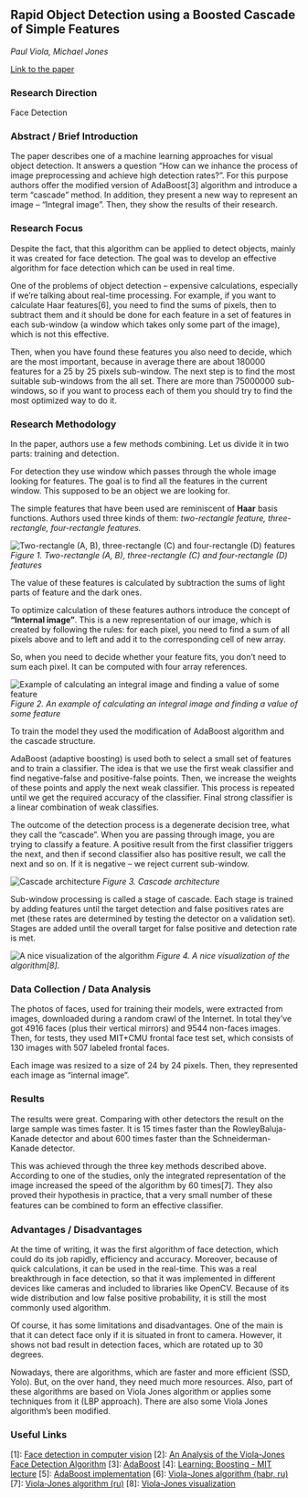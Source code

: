 ## Rapid Object Detection using a Boosted Cascade of Simple Features
*Paul Viola, Michael Jones*


[Link to the paper](https://www.cs.cmu.edu/~efros/courses/LBMV07/Papers/viola-cvpr-01.pdf)

### Research Direction

Face Detection


### Abstract / Brief Introduction

The paper describes one of a machine learning approaches for visual object detection. It answers a question “How can we inhance the process of image preprocessing and achieve high detection rates?”. For this purpose authors offer the modified version of AdaBoost[3] algorithm and introduce a term “cascade” method. In addition, they present a new way to represent an image – “Integral image”. Then, they show the results of their research.


### Research Focus

Despite the fact, that this algorithm can be applied to detect objects, mainly it was created for face detection. The goal was to develop an effective algorithm for face detection which can be used in real time.

One of the problems of object detection – expensive calculations, especially if we’re talking about real-time processing. For example, if you want to calculate Haar features[6], you need to find the sums of pixels, then to subtract them and it should be done for each feature in a set of features in each sub-window (a window which takes only some part of the image), which is not this effective.

Then, when you have found these features you also need to decide, which are the most important, because in average there are about 180000 features for a 25 by 25 pixels sub-window. The next step is to find the most suitable sub-windows from the all set. There are more than 75000000 sub-windows, so if you want to process each of them you should try to find the most optimized way to do it.


### Research Methodology

In the paper, authors use a few methods combining. Let us divide it in two parts: training and detection.

For detection they use window which passes through the whole image looking for features. The goal is to find all the features in the current window. This supposed to be an object we are looking for.

The simple features that have been used are reminiscent of **Haar** basis functions. Authors used three kinds of them: *two-rectangle feature, three-rectangle, four-rectangle features.*

![Two-rectangle (A, B), three-rectangle (C) and four-rectangle (D) features](https://github.com/wildOsprey/papers_notes/blob/master/images/viola-jones/haar_features.PNG)
*Figure 1. Two-rectangle (A, B), three-rectangle (C) and four-rectangle (D) features*

The value of these features is calculated by subtraction the sums of light parts of feature and the dark ones. 

To optimize calculation of these features authors introduce the concept of **“Internal image”**. This is a new representation of our image, which is created by following the rules: for each pixel, you need to find a sum of all pixels above and to left and add it to the corresponding cell of new array.

So, when you need to decide whether your feature fits, you don’t need to sum each pixel. It can be computed with four array references.

![Example of calculating an integral image and finding a value of some feature](https://github.com/wildOsprey/papers_notes/blob/master/images/viola-jones/integral_image.PNG)
*Figure 2. An example of calculating an integral image and finding a value of some feature*

To train the model they used the modification of AdaBoost algorithm and the cascade structure.

AdaBoost (adaptive boosting) is used both to select a small set of features and to train a classifier. The idea is that we use the first weak classifier and find negative-false and positive-false points. Then, we increase the weights of these points and apply the next weak classifier. This process is repeated until we get the required accuracy of the classifier. Final strong classifier is a linear combination of weak classifies.

The outcome of the detection process is a degenerate decision tree, what they call the “cascade”. When you are passing through image, you are trying to classify a feature. A positive result from the first classifier triggers the next, and then if second classifier also has positive result, we call the next and so on. If it is negative – we reject current sub-window.

![Cascade architecture](https://github.com/wildOsprey/papers_notes/blob/master/images/viola-jones/cascade_architecture.PNG)
*Figure 3. Cascade architecture*

Sub-window processing is called a stage of cascade. Each stage is trained by adding features until the target detection and false positives rates are met (these rates are determined by testing the detector on a validation set). Stages are added until the overall target for false positive and detection rate is met.

![A nice visualization of the algorithm](https://github.com/wildOsprey/papers_notes/blob/master/images/viola-jones/ex.png)
*Figure 4. A nice visualization of the algorithm[8].*


### Data Collection / Data Analysis

The photos of faces, used for training their models, were extracted from images, downloaded during a random crawl of the Internet. In total they’ve got 4916 faces (plus their vertical mirrors) and  9544 non-faces images. Then, for tests, they used MIT+CMU frontal face test set, which consists of 130 images with 507 labeled frontal faces.

Each image was resized to a size of 24 by 24 pixels. Then, they represented each image as “internal image”.



### Results

The results were great. Comparing with other detectors the result on the large sample was times faster. It is 15 times faster than the RowleyBaluja-Kanade detector and about 600 times faster than the Schneiderman-Kanade detector.

This was achieved through the three key methods described above. According to one of the studies, only the integrated representation of the image increased the speed of the algorithm by 60 times[7]. They also proved their hypothesis in practice, that a very small number of these features can be combined to form an effective classiﬁer.


### Advantages / Disadvantages

At the time of writing, it was the first algorithm of face detection, which could do its job rapidly, efficiency and accuracy. Moreover, because of quick calculations, it can be used in the real-time. This was a real breakthrough in face detection, so that it was implemented in different devices like cameras and included to libraries like OpenCV. Because of its wide distribution and low false positive probability, it is still the most commonly used algorithm.

Of course, it has some limitations and disadvantages. One of the main is that it can detect face only if it is situated in front to camera. However, it shows not bad result in detection faces, which are rotated up to 30 degrees.

Nowadays, there are algorithms, which are faster and more efficient (SSD, Yolo). But, on the over hand, they need much more resources. Also, part of these algorithms are based on Viola Jones algorithm or applies some techniques from it (LBP approach). There are also some Viola Jones algorithm’s been modified.


### Useful Links

[1]: [Face detection in computer vision](http://vinsol.com/blog/2016/06/28/computer-vision-face-detection/)
[2]: [An Analysis of the Viola-Jones Face Detection Algorithm](https://www.researchgate.net/publication/272643562_An_Analysis_of_the_Viola-Jones_Face_Detection_Algorithm)
[3]: [AdaBoost](http://datascientist.one/adaboost-algorithm/)
[4]: [Learning: Boosting - MIT lecture](https://www.youtube.com/watch?v=UHBmv7qCey4)
[5]: [AdaBoost implementation](https://gist.github.com/tristanwietsma/5486024)
[6]: [Viola-Jones algorithm (habr, ru)](https://habrahabr.ru/post/133826/)
[7]: [Viola-Jones algorithm (ru)](http://elib.spbstu.ru/dl/2/v17-6320.pdf/download/v17-6320.pdf)
[8]: [Viola-Jones visualization](https://vimeo.com/12774628)





